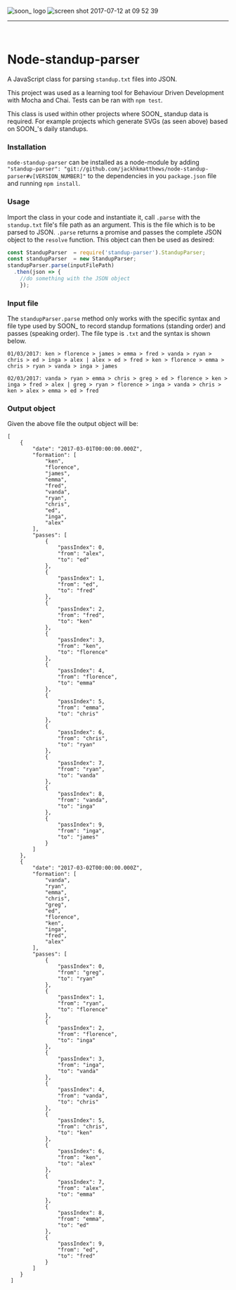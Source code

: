 ![soon_ logo](https://user-images.githubusercontent.com/20629455/28109490-27c0b602-66e7-11e7-9918-578beb7dfa9d.png)
![screen shot 2017-07-12 at 09 52 39](https://user-images.githubusercontent.com/20629455/28109776-2833e306-66e8-11e7-86d6-b285d08b3cb1.png)

___
<br>

# Node-standup-parser

A JavaScript class for parsing `standup.txt` files into JSON.

This project was used as a learning tool for Behaviour Driven Development with Mocha and Chai. Tests can be ran with `npm test`.

This class is used within other projects where SOON_ standup data is required. For example projects which generate SVGs (as seen above) based on SOON_'s daily standups.

### Installation

`node-standup-parser` can be installed as a node-module by adding `"standup-parser": "git://github.com/jackhkmatthews/node-standup-parser#v[VERSION_NUMBER]"` to the dependencies in you `package.json` file and running `npm install`.

### Usage

Import the class in your code and instantiate it, call `.parse` with the `standup.txt` file's file path as an argument. This is the file which is to be parsed to JSON. `.parse` returns a promise and passes the complete JSON object to the `resolve` function. This object can then be used as desired:

```js
const StandupParser  = require('standup-parser').StandupParser;
const standupParser  = new StandupParser;
standupParser.parse(inputFilePath)
  .then(json => {
  	//do something with the JSON object
  	});

```

### Input file

The `standupParser.parse` method only works with the specific syntax and file type used by SOON_ to record standup formations (standing order) and passes (speaking order). The file type is `.txt` and the syntax is shown below.

```
01/03/2017: ken > florence > james > emma > fred > vanda > ryan > chris > ed > inga > alex | alex > ed > fred > ken > florence > emma > chris > ryan > vanda > inga > james

02/03/2017: vanda > ryan > emma > chris > greg > ed > florence > ken > inga > fred > alex | greg > ryan > florence > inga > vanda > chris > ken > alex > emma > ed > fred
```

### Output object

Given the above file the output object will be:

```
[
    {
        "date": "2017-03-01T00:00:00.000Z",
        "formation": [
            "ken",
            "florence",
            "james",
            "emma",
            "fred",
            "vanda",
            "ryan",
            "chris",
            "ed",
            "inga",
            "alex"
        ],
        "passes": [
            {
                "passIndex": 0,
                "from": "alex",
                "to": "ed"
            },
            {
                "passIndex": 1,
                "from": "ed",
                "to": "fred"
            },
            {
                "passIndex": 2,
                "from": "fred",
                "to": "ken"
            },
            {
                "passIndex": 3,
                "from": "ken",
                "to": "florence"
            },
            {
                "passIndex": 4,
                "from": "florence",
                "to": "emma"
            },
            {
                "passIndex": 5,
                "from": "emma",
                "to": "chris"
            },
            {
                "passIndex": 6,
                "from": "chris",
                "to": "ryan"
            },
            {
                "passIndex": 7,
                "from": "ryan",
                "to": "vanda"
            },
            {
                "passIndex": 8,
                "from": "vanda",
                "to": "inga"
            },
            {
                "passIndex": 9,
                "from": "inga",
                "to": "james"
            }
        ]
    },
    {
        "date": "2017-03-02T00:00:00.000Z",
        "formation": [
            "vanda",
            "ryan",
            "emma",
            "chris",
            "greg",
            "ed",
            "florence",
            "ken",
            "inga",
            "fred",
            "alex"
        ],
        "passes": [
            {
                "passIndex": 0,
                "from": "greg",
                "to": "ryan"
            },
            {
                "passIndex": 1,
                "from": "ryan",
                "to": "florence"
            },
            {
                "passIndex": 2,
                "from": "florence",
                "to": "inga"
            },
            {
                "passIndex": 3,
                "from": "inga",
                "to": "vanda"
            },
            {
                "passIndex": 4,
                "from": "vanda",
                "to": "chris"
            },
            {
                "passIndex": 5,
                "from": "chris",
                "to": "ken"
            },
            {
                "passIndex": 6,
                "from": "ken",
                "to": "alex"
            },
            {
                "passIndex": 7,
                "from": "alex",
                "to": "emma"
            },
            {
                "passIndex": 8,
                "from": "emma",
                "to": "ed"
            },
            {
                "passIndex": 9,
                "from": "ed",
                "to": "fred"
            }
        ]
    }
 ]
```